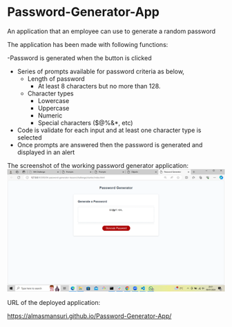 # Password-Generator-App

An application that an employee can use to generate a random password

The application has been made with following functions:

-Password is generated when the button is clicked

- Series of prompts available for password criteria as below,
  - Length of password
    - At least 8 characters but no more than 128.
  - Character types
    - Lowercase
    - Uppercase
    - Numeric
    - Special characters ($@%&\*, etc)
- Code is validate for each input and at least one character type is selected
- Once prompts are answered then the password is generated and displayed in an
  alert

The screenshot of the working password generator application:
![App_Screenshot](<Screenshot (2).png>)

URL of the deployed application:

https://almasmansuri.github.io/Password-Generator-App/
